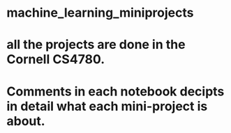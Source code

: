 # machine_learning_miniprojects
# all the projects are done in the Cornell CS4780.
# Comments in each notebook decipts in detail what each mini-project is about.
